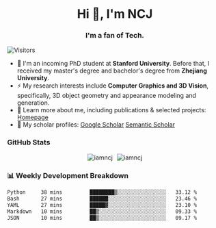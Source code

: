 <h1 align="center">Hi 👋, I'm NCJ</h1>
<h3 align="center">I'm a fan of Tech.</h3>

![Visitors](https://visitor-badge.laobi.icu/badge?page_id=iamNCJ)

- 🌱 I'm an incoming PhD student at **Stanford University**. Before that, I received my master's degree and bachelor's degree from **Zhejiang University**.
- ⚡ My research interests include **Computer Graphics and 3D Vision**, specifically, 3D object geometry and appearance modeling and generation.
- 🚀 Learn more about me, including publications & selected projects: [Homepage](https://www.chong-zeng.com)
- 📖 My scholar profiles: [Google Scholar](https://scholar.google.com/citations?user=4dID7zIAAAAJ) [Semantic Scholar](https://www.semanticscholar.org/author/Chong-Zeng/2223946708)

</p>

<h3 align="left">GitHub Stats</h3>

<div style="display: flex; gap: 10px; justify-content: center; align-items: center;">
  <img src="https://github-readme-stats.vercel.app/api?username=iamncj&show_icons=true&locale=en" alt="iamncj" />
  <img src="https://github-readme-streak-stats-omega-eight.vercel.app/?user=iamncj&card_width=467" alt="iamncj" />
</div>

<h3 align="left">📊 Weekly Development Breakdown</h3>

<!--START_SECTION:waka-->

```txt
Python     38 mins         ████████▒░░░░░░░░░░░░░░░░   33.12 %
Bash       27 mins         ██████░░░░░░░░░░░░░░░░░░░   23.46 %
YAML       27 mins         █████▓░░░░░░░░░░░░░░░░░░░   23.10 %
Markdown   10 mins         ██▒░░░░░░░░░░░░░░░░░░░░░░   09.33 %
JSON       10 mins         ██▒░░░░░░░░░░░░░░░░░░░░░░   09.17 %
```

<!--END_SECTION:waka-->
